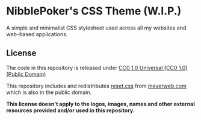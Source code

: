# NibblePoker's CSS Theme (W.I.P.)
A simple and minimalist CSS stylesheet used across all my websites and web-based applications.


## License
The code in this repository is released under [CC0 1.0 Universal (CC0 1.0) (Public Domain)](LICENSE-CC0)

This repository includes and redistributes [reset.css](https://meyerweb.com/eric/tools/css/reset/) from 
[meyerweb.com](https://meyerweb.com/) which is also in the public domain.

**This license doesn't apply to the logos, images, names and other external resources provided
and/or used in this repository.**
